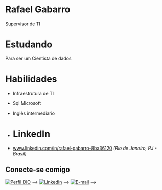 # Rafael Gabarro
Supervisor de TI

# Estudando
Para ser um Cientista de dados

# Habilidades
* Infraestrutura de TI
* Sql Microsoft
* Inglês intermediario

* # LinkedIn
* www.linkedin.com/in/rafael-gabarro-8ba36120
<i>(Rio de Janeiro, RJ - Brasil)</i>
## Conecte-se comigo
[![Perfil DIO](https://img.shields.io/badge/-Meu%20Perfil%20na%20DIO-0077B5?style=for-the-badge&logo=gitbook&logoColor=white)](https://www.dio.me/users/rafaelgabarro) --> 
[![LinkedIn](https://img.shields.io/badge/linkedin-%230077B5.svg?style=for-the-badge&logo=linkedin&logoColor=white)](https://www.linkedin.com/in/rafael-gabarro-8ba36120) -->
[![E-mail](https://img.shields.io/badge/-Email-0077B5?style=for-the-badge&logo=microsoft-outlook&logoColor=white)](mailto:rafaelgabarro@hotmail.com) -->
<!-- [![WhatsApp](https://img.shields.io/badge/WhatsApp-0077B5?style=for-the-badge&logo=whatsapp&logoColor=white)](https://wa.me/55+21+984094186)  -->
<!-- [![GitHub](https://img.shields.io/badge/GitHub-0077B5?style=for-the-badge&logo=github&logoColor=white)](https://github.com/tauan) 
<br />
<br />
